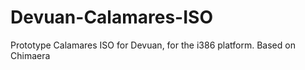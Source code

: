 # Devuan-Calamares-ISO
Prototype Calamares ISO for Devuan, for the i386 platform. Based on Chimaera
